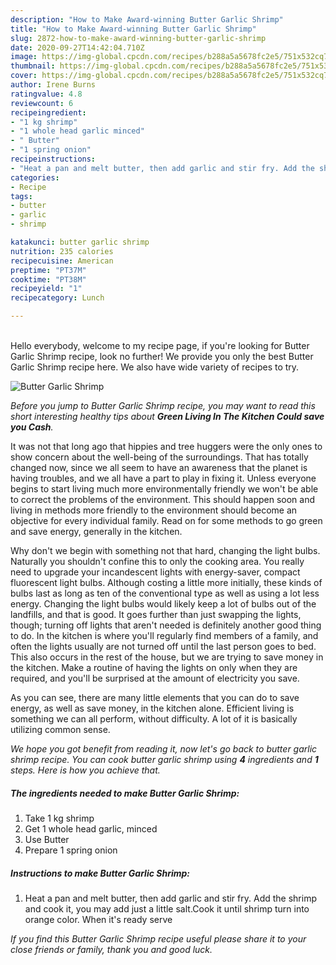 ```yaml
---
description: "How to Make Award-winning Butter Garlic Shrimp"
title: "How to Make Award-winning Butter Garlic Shrimp"
slug: 2872-how-to-make-award-winning-butter-garlic-shrimp
date: 2020-09-27T14:42:04.710Z
image: https://img-global.cpcdn.com/recipes/b288a5a5678fc2e5/751x532cq70/butter-garlic-shrimp-recipe-main-photo.jpg
thumbnail: https://img-global.cpcdn.com/recipes/b288a5a5678fc2e5/751x532cq70/butter-garlic-shrimp-recipe-main-photo.jpg
cover: https://img-global.cpcdn.com/recipes/b288a5a5678fc2e5/751x532cq70/butter-garlic-shrimp-recipe-main-photo.jpg
author: Irene Burns
ratingvalue: 4.8
reviewcount: 6
recipeingredient:
- "1 kg shrimp"
- "1 whole head garlic minced"
- " Butter"
- "1 spring onion"
recipeinstructions:
- "Heat a pan and melt butter, then add garlic and stir fry. Add the shrimp and cook it, you may add just a little salt.Cook it until shrimp turn into orange color. When it&#39;s ready serve"
categories:
- Recipe
tags:
- butter
- garlic
- shrimp

katakunci: butter garlic shrimp 
nutrition: 235 calories
recipecuisine: American
preptime: "PT37M"
cooktime: "PT38M"
recipeyield: "1"
recipecategory: Lunch

---
```

<br>
Hello everybody, welcome to my recipe page, if you're looking for Butter Garlic Shrimp recipe, look no further! We provide you only the best Butter Garlic Shrimp recipe here. We also have wide variety of recipes to try.
<br>


![Butter Garlic Shrimp](https://img-global.cpcdn.com/recipes/b288a5a5678fc2e5/751x532cq70/butter-garlic-shrimp-recipe-main-photo.jpg)

<i>Before you jump to Butter Garlic Shrimp recipe, you may want to read this short interesting healthy tips about 
<strong>Green Living In The Kitchen Could save you Cash</strong>.</i>
</br>

It was not that long ago that hippies and tree huggers were the only ones to show concern about the well-being of the surroundings. That has totally changed now, since we all seem to have an awareness that the planet is having troubles, and we all have a part to play in fixing it. Unless everyone begins to start living much more environmentally friendly we won't be able to correct the problems of the environment. This should happen soon and living in methods more friendly to the environment should become an objective for every individual family. Read on for some methods to go green and save energy, generally in the kitchen.

Why don't we begin with something not that hard, changing the light bulbs. Naturally you shouldn't confine this to only the cooking area. You really need to upgrade your incandescent lights with energy-saver, compact fluorescent light bulbs. Although costing a little more initially, these kinds of bulbs last as long as ten of the conventional type as well as using a lot less energy. Changing the light bulbs would likely keep a lot of bulbs out of the landfills, and that is good. It goes further than just swapping the lights, though; turning off lights that aren't needed is definitely another good thing to do. In the kitchen is where you'll regularly find members of a family, and often the lights usually are not turned off until the last person goes to bed. This also occurs in the rest of the house, but we are trying to save money in the kitchen. Make a routine of having the lights on only when they are required, and you'll be surprised at the amount of electricity you save.

As you can see, there are many little elements that you can do to save energy, as well as save money, in the kitchen alone. Efficient living is something we can all perform, without difficulty. A lot of it is basically utilizing common sense.


<i>We hope you got benefit from reading it, now let's go back to butter garlic shrimp recipe. You can cook butter garlic shrimp using <strong>4</strong> ingredients and <strong>1</strong> steps. Here is how you achieve that.
</i>

##### The ingredients needed to make Butter Garlic Shrimp:

1. Take 1 kg shrimp
1. Get 1 whole head garlic, minced
1. Use  Butter
1. Prepare 1 spring onion


##### Instructions to make Butter Garlic Shrimp:

1. Heat a pan and melt butter, then add garlic and stir fry. Add the shrimp and cook it, you may add just a little salt.Cook it until shrimp turn into orange color. When it&#39;s ready serve


<i>If you find this Butter Garlic Shrimp recipe useful please share it to your close friends or family, thank you and good luck.</i>
